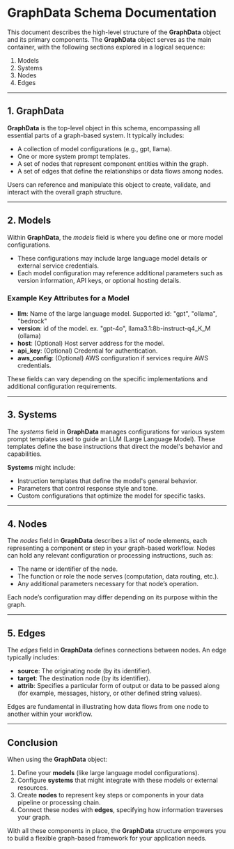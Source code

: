 # GraphData Schema Documentation

This document describes the high-level structure of the **GraphData** object and its primary components. The **GraphData** object serves as the main container, with the following sections explored in a logical sequence:
1. Models  
2. Systems  
3. Nodes  
4. Edges  

---

## 1. GraphData

**GraphData** is the top-level object in this schema, encompassing all essential parts of a graph-based system. It typically includes:

- A collection of model configurations (e.g., gpt, llama).  
- One or more system prompt templates.  
- A set of nodes that represent component entities within the graph.  
- A set of edges that define the relationships or data flows among nodes.

Users can reference and manipulate this object to create, validate, and interact with the overall graph structure.

---

## 2. Models

Within **GraphData**, the _models_ field is where you define one or more model configurations.  
- These configurations may include large language model details or external service credentials.  
- Each model configuration may reference additional parameters such as version information, API keys, or optional hosting details.  

### Example Key Attributes for a Model

- **llm**: Name of the large language model.  Supported id: "gpt", "ollama", "bedrock"
- **version**: id of the model. ex. "gpt-4o", llama3.1:8b-instruct-q4_K_M (ollama)   
- **host**: (Optional) Host server address for the model.  
- **api_key**: (Optional) Credential for authentication.  
- **aws_config**: (Optional) AWS configuration if services require AWS credentials.  

These fields can vary depending on the specific implementations and additional configuration requirements.

---

## 3. Systems

The _systems_ field in **GraphData** manages configurations for various system prompt templates used to guide an LLM (Large Language Model). 
These templates define the base instructions that direct the model's behavior and capabilities.

**Systems** might include:
- Instruction templates that define the model's general behavior.
- Parameters that control response style and tone.
- Custom configurations that optimize the model for specific tasks.

---

## 4. Nodes

The _nodes_ field in **GraphData** describes a list of node elements, each representing a component or step in your graph-based workflow. 
Nodes can hold any relevant configuration or processing instructions, such as:

- The name or identifier of the node.  
- The function or role the node serves (computation, data routing, etc.).  
- Any additional parameters necessary for that node’s operation.

Each node’s configuration may differ depending on its purpose within the graph.

---

## 5. Edges

The _edges_ field in **GraphData** defines connections between nodes. An edge typically includes:

- **source**: The originating node (by its identifier).  
- **target**: The destination node (by its identifier).  
- **attrib**: Specifies a particular form of output or data to be passed along (for example, messages, history, or other defined string values).

Edges are fundamental in illustrating how data flows from one node to another within your workflow.

---

## Conclusion

When using the **GraphData** object:

1. Define your **models** (like large language model configurations).  
2. Configure **systems** that might integrate with these models or external resources.  
3. Create **nodes** to represent key steps or components in your data pipeline or processing chain.  
4. Connect these nodes with **edges**, specifying how information traverses your graph.

With all these components in place, the **GraphData** structure empowers you to build a flexible graph-based framework for your application needs.